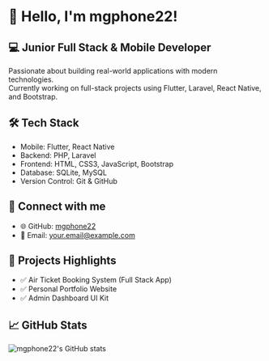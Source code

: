 # 👋 Hello, I'm mgphone22!

## 💻 Junior Full Stack & Mobile Developer

Passionate about building real-world applications with modern technologies.  
Currently working on full-stack projects using Flutter, Laravel, React Native, and Bootstrap.

## 🛠 Tech Stack
- Mobile: Flutter, React Native
- Backend: PHP, Laravel
- Frontend: HTML, CSS3, JavaScript, Bootstrap
- Database: SQLite, MySQL
- Version Control: Git & GitHub

## 🔗 Connect with me
- 🌐 GitHub: [mgphone22](https://github.com/mgphone22)
- 📧 Email: your.email@example.com

## 🚀 Projects Highlights
- ✅ Air Ticket Booking System (Full Stack App)
- ✅ Personal Portfolio Website
- ✅ Admin Dashboard UI Kit

## 📈 GitHub Stats

![mgphone22's GitHub stats](https://github-readme-stats.vercel.app/api?username=mgphone22&show_icons=true&theme=radical)
